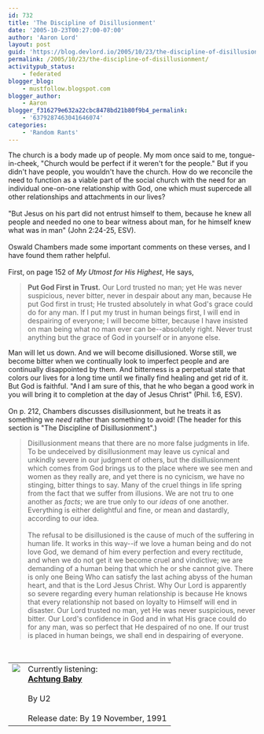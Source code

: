 ```yaml
---
id: 732
title: 'The Discipline of Disillusionment'
date: '2005-10-23T00:27:00-07:00'
author: 'Aaron Lord'
layout: post
guid: 'https://blog.devlord.io/2005/10/23/the-discipline-of-disillusionment/'
permalink: /2005/10/23/the-discipline-of-disillusionment/
activitypub_status:
    - federated
blogger_blog:
    - mustfollow.blogspot.com
blogger_author:
    - Aaron
blogger_f316279e632a22cbc8478bd21b80f9b4_permalink:
    - '6379287463041646074'
categories:
    - 'Random Rants'
---
```


The church is a body made up of people.  My mom once said to me, tongue-in-cheek, "Church would be perfect if it weren't for the people."  But if you didn't have people, you wouldn't have the church.  How do we reconcile the need to function as a viable part of the social church with the need for an individual one-on-one relationship with God, one which must supercede all other relationships and attachments in our lives?<br /><br />"But Jesus on his part did not entrust himself to them, because he knew all people and needed no one to bear witness about man, for he himself knew what was in man" (John 2:24-25, ESV).<br /><br />Oswald Chambers made some important comments on these verses, and I have found them rather helpful.<br /><br />First, on page 152 of <i>My Utmost for His Highest</i>, He says,<br /><blockquote><b>Put God First in Trust.</b> Our Lord trusted no man; yet He was never suspicious, never bitter, never in despair about any man, because He put God first in trust; He trusted absolutely in what God's grace could do for any man.  If I put my trust in human beings first, I will end in despairing of everyone; I will become bitter, because I have insisted on man being what no man ever can be--absolutely right.  Never trust anything but the grace of God in yourself or in anyone else.</blockquote>Man will let us down.  And we will become disillusioned.  Worse still, we become bitter when we continually look to imperfect people and are continually disappointed by them.  And bitterness is a perpetual state that colors our lives for a long time until we finally find healing and get rid of it.  But God is faithful.  "And I am sure of this, that he who began a good work in you will bring it to completion at the day of Jesus Christ" (Phil. 1:6, ESV).<br /><br />On p. 212, Chambers discusses disillusionment, but he treats it as something we <i>need</i> rather than something to avoid!  (The header for this section is "The Discipline of Disillusionment".)<br /><blockquote>Disillusionment means that there are no more false judgments in life.  To be undeceived by disillusionment may leave us cynical and unkindly severe in our judgment of others, but the disillusionment which comes from God brings us to the place where we see men and women as they really are, and yet there is no cynicism, we have no stinging, bitter things to say.  Many of the cruel things in life spring from the fact that we suffer from illusions.  We are not tru to one another as <i>facts</i>; we are true only to our <i>ideas</i> of one another.  Everything is either delightful and fine, or mean and dastardly, according to our idea.<br /><br />The refusal to be disillusioned is the cause of much of the suffering in human life.  It works in this way--if we love a human being and do not love God, we demand of him every perfection and every rectitude, and when we do not get it we become cruel and vindictive; we are demanding of a human being that which he or she cannot give.  There is only one Being Who can satisfy the last aching abyss of the human heart, and that is the Lord Jesus Christ.  Why Our Lord is apparently so severe regarding every human relationship is because He knows that every relationship not based on loyalty to Himself will end in disaster.  Our Lord trusted no man, yet He was never suspicious, never bitter.  Our Lord's confidence in God and in what His grace could do for any man, was so perfect that He despaired of no one.  If our trust is placed in human beings, we shall end in despairing of everyone.</blockquote><br /><table border="0" cellpadding="2" cellspacing="0" class="blogContentInfo"><tbody><tr valign="top">    <td><img border="0" src="http://images.amazon.com/images/P/B000001DTM.01.THUMBZZZ.jpg" /></td> <td>Currently listening:<br /><a href="http://www.amazon.com/exec/obidos/ASIN/B000001DTM/lbmusic" target="_blank" rel="noopener"><strong>Achtung Baby</strong></a><br /><br />By U2<br /><br />Release date: By 19 November, 1991<br /><img alt="" border="0" height="1" src="http://www.assoc-amazon.com/e/ir?t=myspace08-20&amp;l=xm2&amp;o=1&amp;a=B000001DTM" width="1" /></td>         </tr></tbody></table>